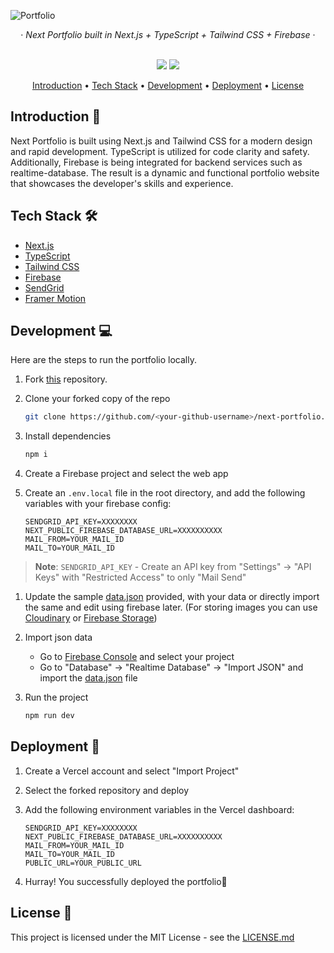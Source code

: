 ![Portfolio](https://res.cloudinary.com/lifecodes/image/upload/v1678684352/Portfolio/l7b1gz61rh3hgoz5qzta.png)

<div align="center">
  &middot;
  <i>Next Portfolio built in Next.js + TypeScript + Tailwind CSS + Firebase</i>
  &middot;
  <br/>
  <br/>

  <p align="center">
    <img src="https://img.shields.io/github/forks/jigar-sable/next-portfolio?style=for-the-badge" />
  <a href="https://jigarsable.vercel.app">
    <img src="https://img.shields.io/static/v1?label=&message=View%20Demo&style=for-the-badge&color=black&logo=vercel" />
  </a>
</p>

<p align="center">
  <a href="#introduction-">Introduction</a> •
  <a href="#tech-stack-%EF%B8%8F">Tech Stack</a> •
  <a href="#development-">Development</a> •
    <a href="#deployment-">Deployment</a> •
  <a href="#license-">License</a>
</p>

</div>

## Introduction 👋

Next Portfolio is built using Next.js and Tailwind CSS for a modern design and rapid development. TypeScript is utilized for code clarity and safety. Additionally, Firebase is being integrated for backend services such as realtime-database. The result is a dynamic and functional portfolio website that showcases the developer's skills and experience.

## Tech Stack 🛠️

- [Next.js](https://nextjs.org)
- [TypeScript](https://www.typescriptlang.org)
- [Tailwind CSS](https://tailwindcss.com)
- [Firebase](https://firebase.google.com)
- [SendGrid](https://sendgrid.com)
- [Framer Motion](https://www.framer.com/motion)

<!-- ## Tech Stack 🛠️

 <p>
 <a href="https://nextjs.org">
    <img src="https://img.shields.io/badge/Next.js-000000.svg?style=for-the-badge&logo=nextdotjs&logoColor=white" />
    </a>
  <a href="https://tailwindcss.com">
    <img src="https://img.shields.io/badge/Tailwind%20CSS-06B6D4.svg?style=for-the-badge&logo=Tailwind-CSS&logoColor=white" />
  </a>
  <a href="https://www.typescriptlang.org">
    <img src="https://img.shields.io/badge/TypeScript-3178C6.svg?style=for-the-badge&logo=TypeScript&logoColor=white" />
  </a>
   <a href="https://firebase.google.com">
    <img src="https://img.shields.io/badge/Firebase-FFCA28.svg?style=for-the-badge&logo=Firebase&logoColor=black" />
  </a>
  <a href="https://www.framer.com/motion">
    <img src="https://img.shields.io/badge/Framer-0055FF.svg?style=for-the-badge&logo=Framer&logoColor=white" />
  </a>
</p> -->

## Development 💻

Here are the steps to run the portfolio locally.

1. Fork [this](https://github.com/jigar-sable/next-portfolio) repository.

2. Clone your forked copy of the repo

   ```bash
   git clone https://github.com/<your-github-username>/next-portfolio.git
   ```

3. Install dependencies

   ```bash
   npm i
   ```

4. Create a Firebase project and select the web app

5. Create an `.env.local` file in the root directory, and add the following variables with your firebase config:
   ```
   SENDGRID_API_KEY=XXXXXXXX
   NEXT_PUBLIC_FIREBASE_DATABASE_URL=XXXXXXXXXX
   MAIL_FROM=YOUR_MAIL_ID
   MAIL_TO=YOUR_MAIL_ID
   ```
   <!-- write text to tell user to get sendgrid keys from dashboard and add here -->

> **Note**: `SENDGRID_API_KEY` - Create an API key from "Settings" -> "API Keys" with "Restricted Access" to only "Mail Send"

1. Update the sample [data.json](https://github.com/jigar-sable/next-portfolio/blob/main/public/data.json) provided, with your data or directly import the same and edit using firebase later. (For storing images you can use [Cloudinary](https://cloudinary.com) or [Firebase Storage](https://firebase.google.com/docs/storage))

2. Import json data

   - Go to [Firebase Console](https://console.firebase.google.com) and select your project
   - Go to "Database" -> "Realtime Database" -> "Import JSON" and import the [data.json](https://github.com/jigar-sable/next-portfolio/blob/main/data.json) file

3. Run the project

   ```bash
   npm run dev
   ```

## Deployment 🚀

1. Create a Vercel account and select "Import Project"

2. Select the forked repository and deploy

3. Add the following environment variables in the Vercel dashboard:
   ```
   SENDGRID_API_KEY=XXXXXXXX
   NEXT_PUBLIC_FIREBASE_DATABASE_URL=XXXXXXXXXX
   MAIL_FROM=YOUR_MAIL_ID
   MAIL_TO=YOUR_MAIL_ID
   PUBLIC_URL=YOUR_PUBLIC_URL
   ```
4. Hurray! You successfully deployed the portfolio🥳

## License 📄

This project is licensed under the MIT License - see the [LICENSE.md](https://github.com/jigar-sable/next-portfolio/blob/main/LICENSE.md)

<!-- ## Contact 📬

If you want to contact me, you can reach me through below handles.

[![linkedin](https://img.shields.io/badge/LinkedIn-0077B5?style=for-the-badge&logo=linkedin&logoColor=white)](https://www.linkedin.com/in/jigar-sable)

## Support 🙌

If you like this portfolio, please consider giving it a ⭐ on GitHub and sharing it with your friends via social media.

<div align="center">
  <h3> Show some &nbsp;❤️&nbsp; by starring this repo! </h3>
</div> -->
